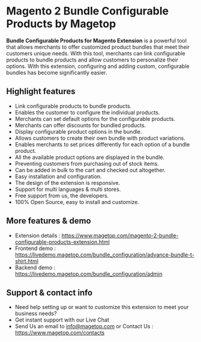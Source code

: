 # Magento 2 Bundle Configurable Products by Magetop

**Bundle Configurable Products for Magento Extension** is a powerful tool that allows merchants to offer customized product bundles that meet their customers unique needs. With this tool, merchants can link configurable products to bundle products and allow customers to personalize their options. With this extension, configuring and adding custom, configurable bundles has become significantly easier.

## Highlight features

- Link configurable products to bundle products.
- Enables the customer to configure the individual products.
- Merchants can set default options for the configurable products.
- Merchants can offer discounts for bundled products.
- Display configurable product options in the bundle.
- Allows customers to create their own bundle with product variations.
- Enables merchants to set prices differently for each option of a bundle product.
- All the available product options are displayed in the bundle.
- Preventing customers from purchasing out of stock items.
- Can be added in bulk to the cart and checked out altogether.
- Easy installation and configuration.
- The design of the extension is responsive.
- Support for multi languages & multi stores.
- Free support from us, the developers.
- 100% Open Source, easy to install and customize.

## More features & demo

- Extension details : https://www.magetop.com/magento-2-bundle-configurable-products-extension.html
- Frontend demo : https://livedemo.magetop.com/bundle_configuration/advance-bundle-t-shirt.html
- Backend demo : https://livedemo.magetop.com/bundle_configuration/admin

## Support & contact info

- Need help setting up or want to customize this extension to meet your business needs? 
- Get instant support with our Live Chat
- Send Us an email to info@magetop.com or Contact Us : https://www.magetop.com/contacts
